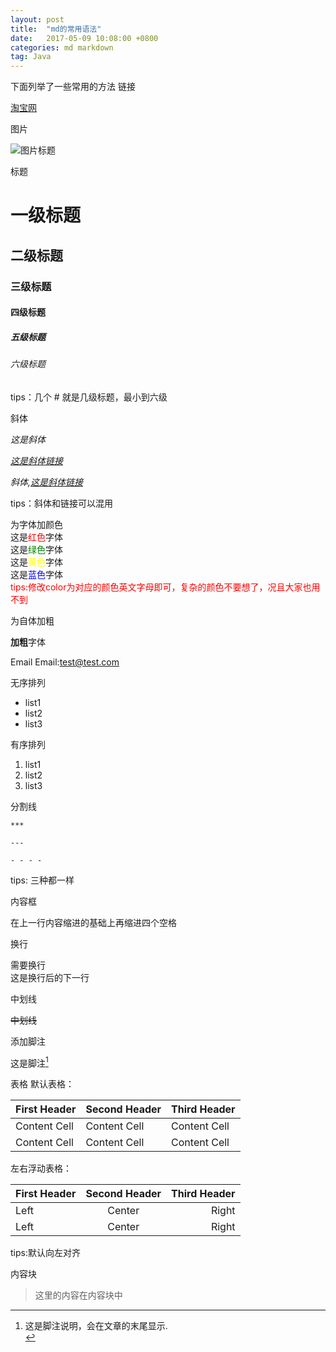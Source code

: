 ```yaml
---
layout: post
title:  "md的常用语法"
date:   2017-05-09 10:08:00 +0800
categories: md markdown
tag: Java
---
```


下面列举了一些常用的方法
链接

 [淘宝网](http://www.taobao.com/)
 
图片

 ![图片标题](http://shuju.taobao.ali.com/images/web/tsj_main_dirc_img.png)

标题
 # 一级标题
 ## 二级标题
 ### 三级标题
 #### 四级标题
 ##### 五级标题
 ###### 六级标题
 
tips：几个 # 就是几级标题，最小到六级

斜体

 *这是斜体*
 
 *[这是斜体链接](http://www.taobao.com)*
 
 *斜体,[这是斜体链接](http://www.taobao.com)*
 
tips：斜体和链接可以混用

为字体加颜色 <br>
 这是<label style="color:red">红色</label>字体<br>
 这是<label style="color:green">绿色</label>字体<br>
 这是<label style="color:yellow">黄色</label>字体<br>
 这是<label style="color:blue">蓝色</label>字体<br>
<label style="color:red">tips:修改color为对应的颜色英文字母即可，复杂的颜色不要想了，况且大家也用不到</label>

为自体加粗<br>

 **加粗**字体
 
Email
Email:<test@test.com><br>
 
无序排列
 * list1
 * list2
 * list3
 
有序排列
 1. list1
 2. list2
 3. list3
 
分割线
```
***

---

- - - -
```
tips: 三种都一样

内容框

在上一行内容缩进的基础上再缩进四个空格

换行

需要换行<br>这是换行后的下一行

中划线

~~中划线~~

添加脚注

这是脚注[^1]

[^1]: 这是脚注说明，会在文章的末尾显示. <br/>

表格
默认表格：

First Header | Second Header | Third Header
------------ | ------------- | ------------
Content Cell | Content Cell  | Content Cell
Content Cell | Content Cell  | Content Cell

左右浮动表格：

First Header | Second Header | Third Header
:----------- | :-----------: | -----------:
Left         | Center        | Right
Left         | Center        | Right

tips:默认向左对齐

内容块

> 这里的内容在内容块中
